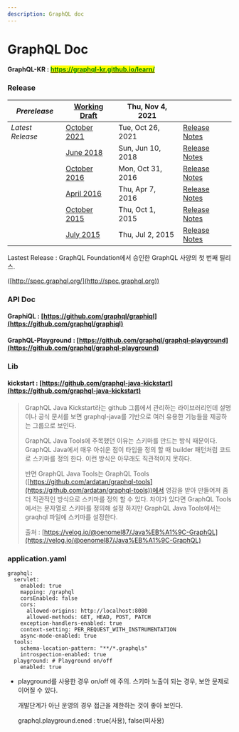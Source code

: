 ```yaml
---
description: GraphQL doc
---
```


# GraphQL Doc

#### GraphQL-KR : [<mark style="color:green;">https://graphql-kr.github.io/learn/</mark>](https://graphql-kr.github.io/learn/)<mark style="color:green;"></mark>

### Release

| _Prerelease_     | [Working Draft](http://spec.graphql.org/draft)      | Thu, Nov 4, 2021  |                                                                                   |
| ---------------- | --------------------------------------------------- | ----------------- | --------------------------------------------------------------------------------- |
| _Latest Release_ | [October 2021](http://spec.graphql.org/October2021) | Tue, Oct 26, 2021 | [Release Notes](https://github.com/graphql/graphql-spec/releases/tag/October2021) |
|                  | [June 2018](http://spec.graphql.org/June2018)       | Sun, Jun 10, 2018 | [Release Notes](https://github.com/graphql/graphql-spec/releases/tag/June2018)    |
|                  | [October 2016](http://spec.graphql.org/October2016) | Mon, Oct 31, 2016 | [Release Notes](https://github.com/graphql/graphql-spec/releases/tag/October2016) |
|                  | [April 2016](http://spec.graphql.org/April2016)     | Thu, Apr 7, 2016  | [Release Notes](https://github.com/graphql/graphql-spec/releases/tag/April2016)   |
|                  | [October 2015](http://spec.graphql.org/October2015) | Thu, Oct 1, 2015  | [Release Notes](https://github.com/graphql/graphql-spec/releases/tag/October2015) |
|                  | [July 2015](http://spec.graphql.org/July2015)       | Thu, Jul 2, 2015  | [Release Notes](https://github.com/graphql/graphql-spec/releases/tag/July2015)    |

Lastest Release : GraphQL Foundation에서 승인한 GraphQL 사양의 첫 번째 릴리스.

([http://spec.graphql.org/](http://spec.graphql.org))


### API Doc

#### GraphiQL : [https://github.com/graphql/graphiql](https://github.com/graphql/graphiql)

#### GraphQL-Playground : [https://github.com/graphql/graphql-playground](https://github.com/graphql/graphql-playground)



### Lib

#### kickstart : [https://github.com/graphql-java-kickstart](https://github.com/graphql-java-kickstart)

> &#x20;GraphQL Java Kickstart라는 github 그룹에서 관리하는 라이브러리인데 설명이나 공식 문서를 보면 graphql-java를 기반으로 여러 유용한 기능들을 제공하는 그룹으로 보인다.
>
> GraphQL Java Tools에 주목했던 이유는 스키마를 만드는 방식 때문이다. GraphQL Java에서 매우 아쉬운 점이 타입을 정의 할 때 builder 패턴처럼 코드로 스키마를 정의 한다. 이런 방식은 아무래도 직관적이지 못하다.
>
> 반면 GraphQL Java Tools는 GraphQL Tools ([https://github.com/ardatan/graphql-tools](https://github.com/ardatan/graphql-tools))에서 영감을 받아 만들어져 좀 더 직관적인 방식으로 스키마를 정의 할 수 있다. 차이가 있다면 GraphQL Tools 에서는 문자열로 스키마를 정의해 설정 하지만 GraphQL Java Tools에서는 graqhql 파일에 스키마를 설정한다.
>
> 출처 : [https://velog.io/@oenomel87/Java%EB%A1%9C-GraphQL](https://velog.io/@oenomel87/Java%EB%A1%9C-GraphQL)



### application.yaml

```
graphql:
  servlet:
    enabled: true
    mapping: /graphql
    corsEnabled: false
    cors:
      allowed-origins: http://localhost:8080
      allowed-methods: GET, HEAD, POST, PATCH
    exception-handlers-enabled: true
    context-setting: PER_REQUEST_WITH_INSTRUMENTATION
    async-mode-enabled: true
  tools:
    schema-location-pattern: "**/*.graphqls"
    introspection-enabled: true
  playground: # Playground on/off 
    enabled: true    
```

*   playground를 사용한 경우 on/off 에 주의. 스키마 노출이 되는 경우, 보안 문제로 이어질 수 있다.

    개발단계가 아닌 운영의 경우 접근을 제한하는 것이 좋아 보인다.

    graphql.playground.ened : true(사용), false(미사용)&#x20;
